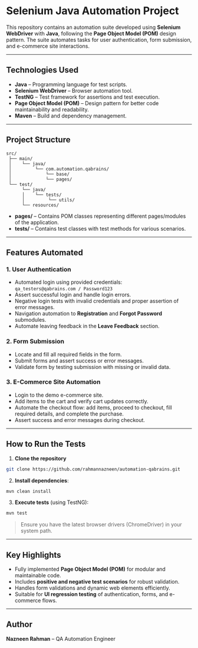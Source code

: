 # Selenium Java Automation Project

This repository contains an automation suite developed using **Selenium WebDriver** with **Java**, following the **Page Object Model (POM)** design pattern. The suite automates tasks for user authentication, form submission, and e-commerce site interactions.

---

## Technologies Used

- **Java** – Programming language for test scripts.
- **Selenium WebDriver** – Browser automation tool.
- **TestNG** – Test framework for assertions and test execution.
- **Page Object Model (POM)** – Design pattern for better code maintainability and readability.
- **Maven** – Build and dependency management.

---

## Project Structure

```
src/
 ├── main/
 │    └── java/
 │         └── com.automation.qabrains/
 │             └── base/
 │             └── pages/
 └── test/
      └── java/
      │    └── tests/
      │         └── utils/
      └── resources/
```

- **pages/** – Contains POM classes representing different pages/modules of the application.
- **tests/** – Contains test classes with test methods for various scenarios.

---

## Features Automated

### 1. User Authentication
- Automated login using provided credentials:  
  `qa_testers@qabrains.com / Password123`
- Assert successful login and handle login errors.
- Negative login tests with invalid credentials and proper assertion of error messages.
- Navigation automation to **Registration** and **Forgot Password** submodules.
- Automate leaving feedback in the **Leave Feedback** section.

### 2. Form Submission
- Locate and fill all required fields in the form.
- Submit forms and assert success or error messages.
- Validate form by testing submission with missing or invalid data.

### 3. E-Commerce Site Automation
- Login to the demo e-commerce site.
- Add items to the cart and verify cart updates correctly.
- Automate the checkout flow: add items, proceed to checkout, fill required details, and complete the purchase.
- Assert success and error messages during checkout.

---

## How to Run the Tests

1. **Clone the repository**
```bash
git clone https://github.com/rahmannazneen/automation-qabrains.git
```

2. **Install dependencies**:
```bash
mvn clean install
```

3. **Execute tests** (using TestNG):
```bash
mvn test
```

> Ensure you have the latest browser drivers (ChromeDriver) in your system path.

---

## Key Highlights

- Fully implemented **Page Object Model (POM)** for modular and maintainable code.
- Includes **positive and negative test scenarios** for robust validation.
- Handles form validations and dynamic web elements efficiently.
- Suitable for **UI regression testing** of authentication, forms, and e-commerce flows.

---

## Author

**Nazneen Rahman** – QA Automation Engineer


